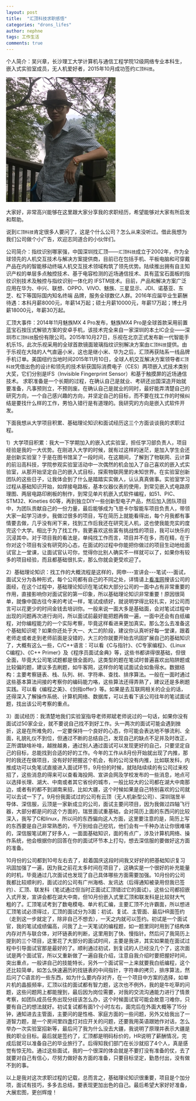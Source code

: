 ```yaml
---
layout: post
title:  "汇顶科技求职感悟"
categories: "drons_lifes"
author: nephne
tags: 工作生活
comments: true
---
```

个人简介：吴兴章，长沙理工大学计算机与通信工程学院12级网络专业本科生，嵌入式实验室成员，无人机爱好者，2015年10月成功签约`汇顶科技`。

<!--more-->

![My helpful screenshot](/assets/screenshot.png)

大家好，非常高兴能够在这里跟大家分享我的求职经历，希望能够对大家有所启发和帮助。

说到`汇顶科技`肯定很多人要问了，这是个什么公司？怎么从来没听过。借此我想为我们公司做个小广告，欢迎志同道合的小伙伴们。

公司简介：指纹识别哪家强，中国深圳找汇顶——`汇顶科技`成立于2002年，作为全球领先的人机交互技术与解决方案提供商，目前已在包括手机、平板电脑和可穿戴产品在内的智能移动终端人机交互技术领域构筑了领先优势。陆续推出拥有自主知识产权的单层多点触控技术、基于电容检测的近场通信技术、具有蓝宝石面板的指纹识别技术及触控与指纹识别一体化的 IFSTM技术。目前，产品和解决方案广泛应用在华为、中兴、联想、OPPO、VIVO、魅族、三星显示、JDI、诺基亚、东芝、松下等国际国内知名终端 品牌，服务全球数亿人群。2016年应届毕业生薪酬待遇：本科月薪8000元，年薪14万起；硕士月薪10000元，年薪17万起；博士月薪18000元，年薪30万起。

汇顶大事件：2014年11月魅族MX 4 Pro发布，魅族MX4 Pro是全球首款采用前置蓝宝石按压式解锁方案的安卓手机，该技术完全来自一家深圳的本土IC企业——深圳市`汇顶科技`股份有限公司。2015年10月27日，乐视在北京正式发布新一代智能手机乐1S，此次乐视采用的全球首款镜面玻璃指纹识别解决方案由`汇顶科技`提供。由于乐视在大陆的人气直逼小米，这也是继小米、华为之后，汇顶再获陆系一线品牌手机订单。美国纽约当地时间2015年11月10日，全球人机交互解决方案领导者`汇顶科技`凭借出色的设计和领先的技术斩获国际消费电子（CES）两项嵌入式技术类别大奖，它们分别是IFS（Invisible Fingerprint Sensor）和基于触摸屏的近场通信技术。
求职准备是一个长期的过程，在确认自己是就业、考研还出国深造开始就要准备，凡事预则立，不预则废。在确认自己是就业的同时，最好能弄清楚自己的研究方向，一个自己感兴趣的方向，并坚定自己的目标，而不要在找工作的时候纠结是要找什么样的工作，男怕入错行是有道理的。我研究的方向是嵌入式软件开发。

下面我想从大学项目积累、基础理论知识和面试经历这三个方面谈谈我的求职过程。

1）大学项目积累：我大一下学期加入的嵌入式实验室，担任学习部负责人，项目经验是我的一大优势。在刚进入大学的时候，就有过这样的迷茫，是加入学生会还是创新实验室？于是在图书馆呆了一段时间，在这期间，了解到了物联网、云计算的前沿高科技，学院参观实验室活动中一次偶然的机会加入了自己喜欢的嵌入式实验室，从那开始坚定自己的嵌入式目标，探索物联网里的未知世界。在实验室创新团队的这些日子，让我体会到了什么是踏踏实实做人，认认真真做事。实验室学习过程从基础知识开始，如焊接电路板，基本仪器仪表的使用，到常见嵌入式电路原理图、两层电路印刷板的制作，到常见单片机嵌入式软件编程，如51、PIC、STM32、Kineties 60等，再到独立DIY一些创新型电子产品，然后加入团队项目中，为团队贡献自己的一份力量，最后能够成为飞思卡尔智能车项目负责人，带领大家一起学习进步。我做过很多的项目，写在简历上就能看得出，每个月我都有事情要去做，几乎没有闲下来，找到工作后我还在研究无人机，这也使我能充实的度完这个大学。相比于为了找工作，我更喜欢这些富有挑战性的项目，我可以快乐的沉浸其中。对于项目我的看法是，单纯找工作而言，项目并不在多，而在精，在于你对这个项目有没有研究的心态，在面试的过程中你能把你做过的项目生动地给面试官上一堂课，让面试官认可你，觉得你比别人确实不一样就可以了，如果你有较多的项目经验，而且都基础很扎实，那么你就会更受欢迎了。

2）基础理论知识：找工作的大概流程是这样的，网申---宣讲会---笔试---面试，面试又分为各种形式，每个公司都有自己的不同之处，详情请上[看准网][看准网]搜该公司的面经，在这个过程中，基础理论知识在笔试和大部分公司的一面中占有非常重要的作用，直接影响你对面试官的第一印象，所以基础理论知识非常重要！原因很简单，就像中国古往今来的考试一样，笔试成绩好，就说明学得比较扎实，对公司而言可以花更少的时间金钱去培训你。一般来说一面大多是基础面，会对笔试过程中出现的问题再次进行询问，所以面试前最好能把题再做一遍，一面中还会有白纸编程，对你编程能力的一个实际考察，毕竟这样看进来更加真实。那么怎么去准备这个基础知识呢？如果你还处于大一、大二的阶段，建议你认真听好每一堂课，跟着老师走或者走到老师前面是没错的，大三的你就要开始去巩固扩展自己的基础知识了，大概有这么一些，C/C++语言：可以看《C与指针》、《C专家编程》、《Linux C编程》、《C++ Primer》及《程序员面试金典》等，这些书都讲得很基础，但很全面，毕竟大公司笔试题都是很全面的。这类型的题在笔试时普遍喜欢出陷阱题或比较偏的题，建议多去刷题，如牛客网，这样你的笔试面试会如鱼得水。数据结构：主要考察链表、栈、队列、树、字符串、查找、排序算法。一般在一面时通过这些基本算法间接的考察你的编码能力咯，这些算法还得弄熟了，建议还是多刷题实践。可以看《编程之美》、《剑指offer》等。如果是去互联网相关的企业的话，还得深入了解操作系统、计算机网络、数据库，可以去看下该公司往年的笔试面试题，找出该公司考察的重点。

3）面试经历：我清楚地我们实验室指导老师郑斌老师说过的一句话，如果你没有面试过50家企业，就不要说自己找不到好工作。头一两次的面试可能会遇到挫折，这是在所难免的，一定要保持一个良好的心态，你可能会表达地不够流利、全面，礼貌礼仪不到位，但通过不断的总结自己，发现自己的缺点不足并及时改正，正所谓缺啥补啥，越挫越勇，通过别人通过面试可以发现更好的自己，只要坚定自己的目标，总能找到合适的好的工作。今年的工作从8月份开始就出现了内推，那时的我还在做项目，没有好好把握这个机会，有的公司没有内推，比如联发科，内推成功可以免笔试直接进入面试环节，9月份的时候，就陆陆续续的有公司过来校招了，这些消息的得来可以查看海投网、宣讲会网及学校发布的一些消息，地点可以选择长理、湖大、中南或者其它省份的城市，一般比较大的公司都在湖大中南那边，或者有的都不到湖南来招，比如大疆，这个时候如果是自己特别喜欢的公司就可以去试一下了。9月份我面试过的公司有云顶（无人机新型公司）、深圳瑞昱半导体、深信服，云顶是一家新成立的公司，面试主要问项目，因为我做过四轴飞行器，大部分都是问的这个方面的，瑞昱面试重基础，会对简历上面的东西问的比较深入，我写了C和linux，所以问的东西偏向这人方面，这里要注意的是，简历上写的东西要是自己非常熟悉的，千万别给自己挖坑，他们会有一千种办法让你很难堪的，深信服笔试刷了好多人，一面面基础知识，面的有点广，涉及计算机网络、操作系统，他会根据你的回答在你的面试环节本上打勾，想去深信服的要做好这方面的准备。

10月份的公司都到10号左右去了，趁着国庆这段时间我又好好的把基础知识复习巩固加强了一遍，因为我之前花太多时间在项目了，这确实是一个很好的补充能量的时机，毕竟通过几次面试也发现了自己具体哪些方面需要加强。10月份的公司我都比较顺利的，面试过的公司有广州海格、友讯达（后得通知被录用但我已签约）、汇顶、联发科（笔试通过但当时正面试汇顶错过它的面试）。这些公司都招嵌入式开发，宣讲会都在湖大中南，但10月份嵌入式里汇顶和联发科是比较财大气粗的了。汇顶笔试考到了数电模电、单片机汇编，主要汇顶不允许霸面，所以想进汇顶笔试必须得过，汇顶的面试分为3面：初试、复试、主管面、最后HR面签约（走到这一步就定了，除非自己不想去），一天之内就可以签约。初试是一个面试官，我的笔试成绩偏高，问我了上一天笔试的编程题，如一题里同时用到了结构体内存对齐与联合体，对环链表的判断，这里用到了快、慢指针。然后问了我简历上提到的三个项目，这里花了大部分的面试时间，主要是我讲，其实如果能在面试过程中引导面试官那是最好的了。顺利通过初试，到复试的人已经没几个了，这次面试是两个面试官，所以又重新做了一遍自我介绍，注意自我介绍时要把握好时间，突出重点，一般讲自己的技能特长，另外一个面试官一上来就要我白纸编程，这个还比较简单，如怎么快速遍历的找链表的中间指针，字符串的拷贝，排序算法，然后问了C语言的一些东西，如为什么要内存对齐，在一个项目中方案的选择，如单片机的晶振频率，汇顶以往的面试都有智力题，这次也不例外，我的是牛吃草的问题，这些问题网上都能搜到，最后因为岗位需要，对我的交流沟通能力进行了情景考察，如团队成员任务出现分歧该怎么办，这个时候面试官可能会故意刁难你，只要有自己的想法就好。初试复试都有面1个小时左右，面完后在外面大概等了15分钟，通知进去主管面，主要问的是性格、家庭方面的一些问题，另外又给我出了一道智力题，是一个房间里四盏灯对应开关的问题，还要我用英语跟她作对话，怎么举办一次实验室招新等，最后问了我为什么没去大疆，我说明了原理并表示大疆是我的职业目标。最后就是签约了，汇顶都是明码标价的，HR说明了薪酬情况，完成后就可以准备自己的毕业旅行了。后得知我们部门在长沙就招了4个人，真是感觉有惊无险。通过这些面试，我的一个很深的体会就是不要打没有准备的仗，去了就要对自己有信心，尽努力做好各方面的准备，只要目标坚定，勤恳付出，没有做不到的事。

以上是我对这次求职过程的记载，总而言之，基础理论知识很重要，项目是个加分项，面试有技巧，多多去总结，要表现更加出色的自己。最后希望大家好好准备，大展宏图，更创辉煌！

[看准网]: http://www.kanzhun.com/